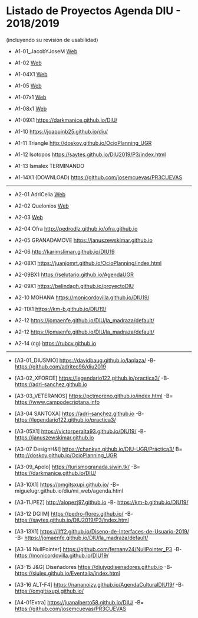 


# Listado de Proyectos Agenda DIU - 2018/2019
(incluyendo su revisión de usabilidad) 


* A1-01_JacobYJoseM	[Web](https://qnolose.github.io)
* A1-02	[Web](http://pableqe98.github.io)		
* A1-04X1	[Web](https://javilecrin.github.io/DIU19-AgendaUGR.github.io/)	
* A1-05	[Web](https://miguelugr.github.io/diu/mi_web/agenda.html)	
* A1-07x1	[Web](https://jumacasni.github.io)	
* A1-08x1	[Web](https://exmorphis.github.io/DIU_Practica3_Prototipado/)		
* A1-09X1	https://darkmanice.github.io/DIU/			
* A1-10	https://joaquinb25.github.io/diu/    
* A1-11 Triangle	http://doskoy.github.io/OcioPlanning_UGR 		
* A1-12 Isotopos	https://saytes.github.io/DIU2019/P3/index.html	

* A1-13 Ismalex	TERMINANDO		
* A1-14X1 (DOWNLOAD)	https://github.com/josemcuevas/PR3CUEVAS		

------

* A2-01 AdriCelia	[Web](https://github.com/adritec96/diu2019) 	
* A2-02 Quelonios	[Web](https://siulex.github.io/Eventalia/index.html)
* A2-03	[Web](https://diegoch1998.github.io/)		
* A2-04 Ofra	http://pedrodlz.github.io/ofra.github.io		

* A2-05 GRANADAMOVE	https://januszewskimar.github.io	
* A2-06	http://karimsliman.github.io/DIU19		
* A2-08X1	https://juanjomrt.github.io/OcioPlanning/index.html		
* A2-09BX1	https://selutario.github.io/AgendaUGR			
* A2-09X1	https://belindagh.github.io/proyectoDIU			
* A2-10 MOHANA	https://monicordovilla.github.io/DIU19/	
* A2-11X1	https://km-b.github.io/DIU19/	
* A2-12	https://jomaenfe.github.io/DIU/la_madraza/default/	
* A2-12	https://jomaenfe.github.io/DIU/la_madraza/default/	
* A2-14 (cg)	https://rubcv.github.io	   
------

* [A3-01_DIUSMIO]	https://davidbaug.github.io/laplaza/	-B- https://github.com/adritec96/diu2019
* [A3-02_XFORCE]	https://legendario122.github.io/practica3/	-B-	https://adri-sanchez.github.io 
* [A3-03_VETERANOS]	https://pctmoreno.github.io/index.html		-B=	https://www.campodecriptana.info 
* [A3-04 SANTOXA]	https://adri-sanchez.github.io 	-B-	https://legendario122.github.io/practica3/
* [A3-05X1]	https://victorperalta93.github.io/DIU19/	-B-	https://januszewskimar.github.io

* [A3-07 DesignH&I]	https://chankyn.github.io/DIU-UGR/Práctica3/ B= http://doskoy.github.io/OcioPlanning_UGR 

* [A3-09_Apolo]	https://turismogranada.siwin.tk/	-B= https://darkmanice.github.io/DIU/
* [A3-10X1]	https://omgitsxupi.github.io/	-B= miguelugr.github.io/diu/mi_web/agenda.html
* [A3-11JPEZ]	http://alopezj97.github.io		-B-	https://km-b.github.io/DIU19/
* [A3-12 DGIIM]	https://pedro-flores.github.io/		-B-	https://saytes.github.io/DIU2019/P3/index.html

* [A3-13X1]	https://llff2.github.io/Diseno-de-Interfaces-de-Usuario-2019/		-B-	https://jomaenfe.github.io/DIU/la_madraza/default/
* [A3-14 NullPointer]	https://github.com/fernanv24/NullPointer_P3 		-B-	https://monicordovilla.github.io/DIU19/
* [A3-15 J&G] Diseñadores	https://diujygdisenadores.github.io	-B-	https://siulex.github.io/Eventalia/index.html
* [A3-16 ALT-F4]	https://nananoizy.github.io/AgendaCulturalDIU19/	-B-	https://omgitsxupi.github.io/


* [A4-01Extra]	https://juanalberto58.github.io/DIU/   -B= https://github.com/josemcuevas/PR3CUEVAS			


